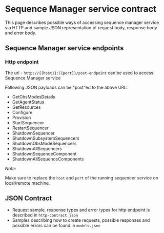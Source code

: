 # Sequence Manager service contract

This page describes possible ways of accessing sequence manager service via HTTP and sample JSON representation of request body, response body and error body.

## Sequence Manager service endpoints

### Http endpoint

The url - `http://{{host}}:{{port}}/post-endpoint` can be used to access Sequence Manager service

Following JSON payloads can be "post"ed to the above URL:

* GetObsModesDetails
* GetAgentStatus
* GetResources
* Configure
* Provision
* StartSequencer
* RestartSequencer
* ShutdownSequencer
* ShutdownSubsystemSequencers
* ShutdownObsModeSequencers
* ShutdownAllSequencers
* ShutdownSequenceComponent
* ShutdownAllSequenceComponents

_Note:_

Make sure to replace the `host` and `port` of the running sequencer service on local/remote machine.

## JSON Contract

* Request sample, response types and error types for http endpoint is described in `http-contract.json`
* Samples describing how to create requests, possible responses and possible errors can be found in `models.json`
